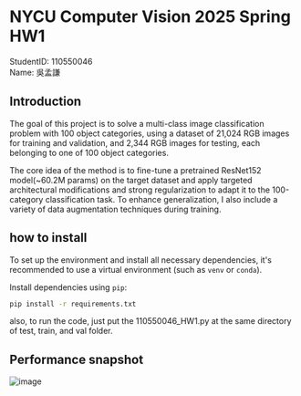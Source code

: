 # NYCU Computer Vision 2025 Spring HW1
StudentID: 110550046  
Name: 吳孟謙
## Introduction
The goal of this project is to solve a multi-class image classification problem with 100 object categories, using a dataset of 21,024 RGB images for training and validation, and 2,344 RGB images for testing, each belonging to one of 100 object categories.  
  
The core idea of the method is to fine-tune a pretrained ResNet152 model(~60.2M params) on the target dataset and apply targeted architectural modifications and strong regularization to adapt it to the 100-category classification task. To enhance generalization, I also include a variety of data augmentation techniques during training.
## how to install
To set up the environment and install all necessary dependencies, it's recommended to use a virtual environment (such as `venv` or `conda`).

Install dependencies using `pip`:

```bash
pip install -r requirements.txt
```

also, to run the code, just put the 110550046_HW1.py at the same directory of test, train, and val folder.
## Performance snapshot
![image](https://github.com/user-attachments/assets/cf2588a7-4255-4892-87ca-a260a78da767)
